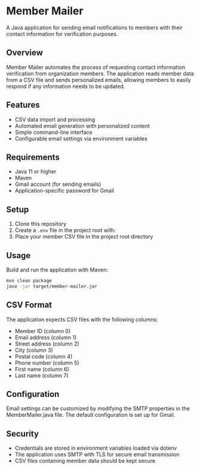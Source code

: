 # Member Mailer

A Java application for sending email notifications to members with their contact information for verification purposes.

## Overview

Member Mailer automates the process of requesting contact information verification from organization members. The application reads member data from a CSV file and sends personalized emails, allowing members to easily respond if any information needs to be updated.

## Features

- CSV data import and processing
- Automated email generation with personalized content
- Simple command-line interface
- Configurable email settings via environment variables

## Requirements

- Java 11 or higher
- Maven
- Gmail account (for sending emails)
- Application-specific password for Gmail

## Setup

1. Clone this repository
2. Create a `.env` file in the project root with:
3. Place your member CSV file in the project root directory

## Usage

Build and run the application with Maven:

```bash
mvn clean package
java -jar target/member-mailer.jar
```

## CSV Format

The application expects CSV files with the following columns:
- Member ID (column 0)
- Email address (column 1)
- Street address (column 2)
- City (column 3)
- Postal code (column 4)
- Phone number (column 5)
- First name (column 6)
- Last name (column 7)

## Configuration
Email settings can be customized by modifying the SMTP properties in the MemberMailer.java file. The default configuration is set up for Gmail.

## Security
- Credentials are stored in environment variables loaded via dotenv
- The application uses SMTP with TLS for secure email transmission
- CSV files containing member data should be kept secure
